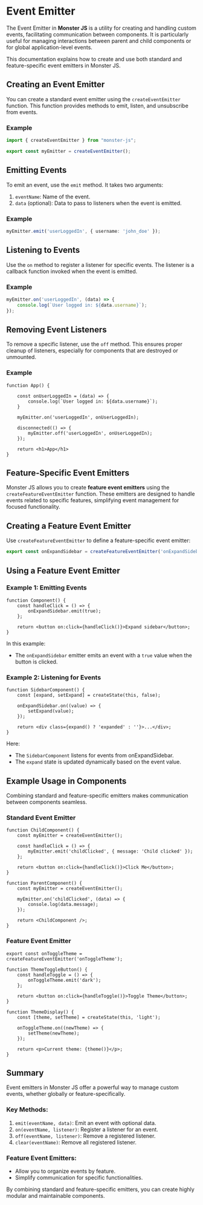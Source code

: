 # Event Emitter

The Event Emitter in **Monster JS** is a utility for creating and handling custom events, facilitating communication between components. It is particularly useful for managing interactions between parent and child components or for global application-level events.

This documentation explains how to create and use both standard and feature-specific event emitters in Monster JS.

## Creating an Event Emitter

You can create a standard event emitter using the `createEventEmitter` function. This function provides methods to emit, listen, and unsubscribe from events.

### Example

```ts
import { createEventEmitter } from "monster-js";

export const myEmitter = createEventEmitter();
```

## Emitting Events

To emit an event, use the `emit` method. It takes two arguments:

1. `eventName`: Name of the event.
2. `data` (optional): Data to pass to listeners when the event is emitted.

### Example

```ts
myEmitter.emit('userLoggedIn', { username: 'john_doe' });
```

## Listening to Events

Use the `on` method to register a listener for specific events. The listener is a callback function invoked when the event is emitted.

### Example

```ts
myEmitter.on('userLoggedIn', (data) => {
    console.log(`User logged in: ${data.username}`);
});
```

## Removing Event Listeners

To remove a specific listener, use the `off` method. This ensures proper cleanup of listeners, especially for components that are destroyed or unmounted.

### Example

```tsx
function App() {

    const onUserLoggedIn = (data) => {
        console.log(`User logged in: ${data.username}`);
    }

    myEmitter.on('userLoggedIn', onUserLoggedIn);

    disconnected(() => {
        myEmitter.off('userLoggedIn', onUserLoggedIn);
    });

    return <h1>App</h1>
}
```

## Feature-Specific Event Emitters

Monster JS allows you to create **feature event emitters** using the `createFeatureEventEmitter` function. These emitters are designed to handle events related to specific features, simplifying event management for focused functionality.

## Creating a Feature Event Emitter

Use `createFeatureEventEmitter` to define a feature-specific event emitter:

```ts
export const onExpandSidebar = createFeatureEventEmitter('onExpandSidebar');
```

## Using a Feature Event Emitter

### Example 1: Emitting Events

```tsx
function Component() {
    const handleClick = () => {
        onExpandSidebar.emit(true);
    };

    return <button on:click={handleClick()}>Expand sidebar</button>;
}
```

In this example:
* The `onExpandSidebar` emitter emits an event with a `true` value when the button is clicked.

### Example 2: Listening for Events

```tsx
function SidebarComponent() {
    const [expand, setExpand] = createState(this, false);

    onExpandSidebar.on((value) => {
        setExpand(value);
    });

    return <div class={expand() ? 'expanded' : ''}>...</div>;
}
```

Here:
* The `SidebarComponent` listens for events from onExpandSidebar.
* The `expand` state is updated dynamically based on the event value.

## Example Usage in Components

Combining standard and feature-specific emitters makes communication between components seamless.

### Standard Event Emitter

```tsx
function ChildComponent() {
    const myEmitter = createEventEmitter();

    const handleClick = () => {
        myEmitter.emit('childClicked', { message: 'Child clicked' });
    };

    return <button on:click={handleClick()}>Click Me</button>;
}

function ParentComponent() {
    const myEmitter = createEventEmitter();

    myEmitter.on('childClicked', (data) => {
        console.log(data.message);
    });

    return <ChildComponent />;
}
```

### Feature Event Emitter

```tsx
export const onToggleTheme = createFeatureEventEmitter('onToggleTheme');

function ThemeToggleButton() {
    const handleToggle = () => {
        onToggleTheme.emit('dark');
    };

    return <button on:click={handleToggle()}>Toggle Theme</button>;
}

function ThemeDisplay() {
    const [theme, setTheme] = createState(this, 'light');

    onToggleTheme.on((newTheme) => {
        setTheme(newTheme);
    });

    return <p>Current theme: {theme()}</p>;
}
```

## Summary

Event emitters in Monster JS offer a powerful way to manage custom events, whether globally or feature-specifically.

### Key Methods:

1. `emit(eventName, data)`: Emit an event with optional data.
2. `on(eventName, listener)`: Register a listener for an event.
3. `off(eventName, listener)`: Remove a registered listener.
4. `clear(eventName)`: Remove all registered listener.

### Feature Event Emitters:

* Allow you to organize events by feature.
* Simplify communication for specific functionalities.

By combining standard and feature-specific emitters, you can create highly modular and maintainable components.

